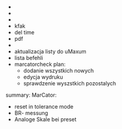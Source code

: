 - 
- 
- 
- kfak
- del time
- pdf
- 
- aktualizacja listy do uMaxum
- lista befehli
- marcatorcheck plan:
	- dodanie wszystkich nowych
	- edycja wydruku
	- sprawdzenie wyszstkich pozostalych


summary:
MarCator:
- reset in tolerance mode 
- BR- messung
- Analoge Skale bei preset